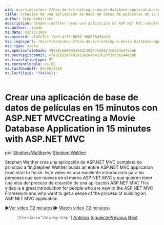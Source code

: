 ```yaml
---
uid: mvc/videos/mvc-2/how-do-i/creating-a-movie-database-application-in-15-minutes-with-aspnet-mvc
title: Creación de una aplicación de base de datos de películas en 15 minutos con ASP.NET MVC | Microsoft Docs
author: StephenWalther
description: Stephen Walther crea una aplicación de ASP.NET MVC completa de principio a fin. Este vídeo es una excelente introducción para los usuarios que no están familiarizados con ASP.NET MVC F...
ms.author: riande
ms.date: 03/17/2009
ms.assetid: c742a7c2-11ed-4f39-b658-960676494db9
msc.legacyurl: /mvc/videos/mvc-2/how-do-i/creating-a-movie-database-application-in-15-minutes-with-aspnet-mvc
msc.type: video
ms.openlocfilehash: 49458c6d498b492b138247cb9257cd934e472ba6
ms.sourcegitcommit: e7e91932a6e91a63e2e46417626f39d6b244a3ab
ms.translationtype: MT
ms.contentlocale: es-ES
ms.lasthandoff: 03/06/2020
ms.locfileid: "78450511"
---
```

# <a name="creating-a-movie-database-application-in-15-minutes-with-aspnet-mvc"></a><span data-ttu-id="2f50a-104">Crear una aplicación de base de datos de películas en 15 minutos con ASP.NET MVC</span><span class="sxs-lookup"><span data-stu-id="2f50a-104">Creating a Movie Database Application in 15 minutes with ASP.NET MVC</span></span>

<span data-ttu-id="2f50a-105">por [Stephen Walther](https://github.com/StephenWalther)</span><span class="sxs-lookup"><span data-stu-id="2f50a-105">by [Stephen Walther](https://github.com/StephenWalther)</span></span>

<span data-ttu-id="2f50a-106">Stephen Walther crea una aplicación de ASP.NET MVC completa de principio a fin.</span><span class="sxs-lookup"><span data-stu-id="2f50a-106">Stephen Walther builds an entire ASP.NET MVC application from start to finish.</span></span> <span data-ttu-id="2f50a-107">Este vídeo es una excelente introducción para las personas que son nuevas en el marco ASP.NET MVC y que quieren tener una idea del proceso de creación de una aplicación ASP.NET MVC.</span><span class="sxs-lookup"><span data-stu-id="2f50a-107">This video is a great introduction for people who are new to the ASP.NET MVC Framework and who want to get a sense of the process of building an ASP.NET MVC application.</span></span>

[<span data-ttu-id="2f50a-108">&#9654;Ver vídeo (12 minutos)</span><span class="sxs-lookup"><span data-stu-id="2f50a-108">&#9654; Watch video (12 minutes)</span></span>](https://channel9.msdn.com/Blogs/ASP-NET-Site-Videos/creating-a-movie-database-application-in-15-minutes-with-aspnet-mvc)

> [!div class="step-by-step"]
> <span data-ttu-id="2f50a-109">[Anterior](creating-a-tasklist-application-with-aspnet-mvc.md)
> [Siguiente](understanding-models-views-and-controllers.md)</span><span class="sxs-lookup"><span data-stu-id="2f50a-109">[Previous](creating-a-tasklist-application-with-aspnet-mvc.md)
[Next](understanding-models-views-and-controllers.md)</span></span>
